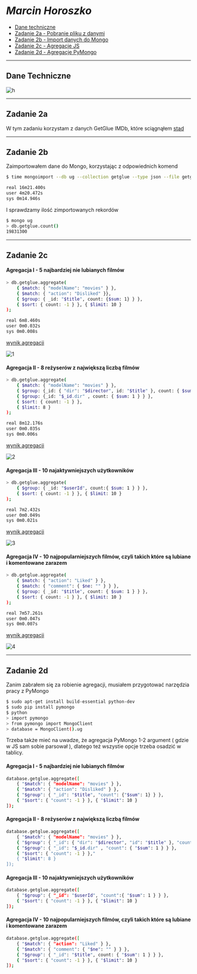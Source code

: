 # *Marcin Horoszko*

* [Dane techniczne](#dane-techniczne)
* [Zadanie 2a - Pobranie pliku z danymi](#zadanie-2a)
* [Zadanie 2b - Import danych do Mongo](#zadanie-2b)
* [Zadanie 2c - Agregacje JS](#zadanie-2c)
* [Zadanie 2d - Agregacje PyMongo](#zadanie-2d)

---

## Dane Techniczne

![h](https://github.com/cinkonaap/nosql/blob/master/zad1/hard_info.png)

---

## Zadanie 2a

W tym zadaniu korzystam z danych GetGlue IMDb, które sciągnąłem [stąd](http://getglue-data.s3.amazonaws.com/getglue_sample.tar.gz)

---

## Zadanie 2b

Zaimportowałem dane do Mongo, korzystając z odpowiednich komend

```sh
$ time mongoimport --db ug --collection getglue --type json --file getglue_sample.json 

real 16m21.400s
user 4m20.472s
sys	0m14.946s
```

I sprawdzamy ilość zimportowanych rekordów

```sh
$ mongo ug
> db.getglue.count()
19831300
```

---

## Zadanie 2c

#### Agregacja I - 5 najbardziej nie lubianych filmów

```sh
> db.getglue.aggregate( 
	{ $match: { "modelName": "movies" } },
	{ $match: { "action": "Disliked" }}, 
	{ $group: { _id: "$title", count: {$sum: 1} } }, 
	{ $sort: { count: -1 } }, { $limit: 10 } 
);

real 6m8.460s
user 0m0.032s
sys	0m0.008s
```

[wynik agregacji](https://github.com/cinkonaap/nosql/blob/master/zad2/agregacja1_result.json)

![1](https://github.com/cinkonaap/nosql/blob/master/zad2/aggregacja1_chart.png)

#### Agregacja II - 8 reżyserów z największą liczbą filmów

```sh
> db.getglue.aggregate( 
	{ $match: { "modelName": "movies" } },
    { $group: {_id: { "dir": "$director", id: "$title" }, count: { $sum: 1 } } },
    { $group: {_id: "$_id.dir" , count: { $sum: 1 } } },
    { $sort: { count: -1 } },
    { $limit: 8 } 
);

real 8m12.176s
user 0m0.035s
sys	0m0.006s
```

[wynik agregacji](https://github.com/cinkonaap/nosql/blob/master/zad2/agregacja2_result.json)

![2](https://github.com/cinkonaap/nosql/blob/master/zad2/aggregacja2_chart.png)

#### Agregacja III - 10 najaktywniejszych użytkowników

```sh
> db.getglue.aggregate(
	{ $group: { _id: "$userId", count:{ $sum: 1 } } },
	{ $sort: { count: -1 } }, { $limit: 10 }
);

real 7m2.432s
user 0m0.049s
sys	0m0.021s
```

[wynik agregacji](https://github.com/cinkonaap/nosql/blob/master/zad2/agregacja3_result.json)

![3](https://github.com/cinkonaap/nosql/blob/master/zad2/aggregacja3_chart.png)

#### Agregacja IV - 10 najpopularniejszych filmów, czyli takich które są lubiane i komentowane zarazem

```sh
> db.getglue.aggregate( 
	{ $match: { "action": "Liked" } },
	{ $match: { "comment": { $ne: "" } } }, 
	{ $group: { _id: "$title", count: { $sum: 1 } } }, 
	{ $sort: { count: -1 } }, { $limit: 10 } 
);

real 7m57.261s
user 0m0.047s
sys	0m0.007s
```

[wynik agregacji](https://github.com/cinkonaap/nosql/blob/master/zad2/agregacja4_result.json)

![4](https://github.com/cinkonaap/nosql/blob/master/zad2/aggregacja4_chart.png)

---

## Zadanie 2d

Zanim zabrałem się za robienie agregacji, musiałem przygotować narzędzia pracy z PyMongo

```sh
$ sudo apt-get install build-essential python-dev
$ sudo pip install pymongo
$ python
> import pymongo
> from pymongo import MongoClient
> database = MongoClient().ug
```

Trzeba także mieć na uwadze, że agregacja PyMongo 1-2 argument ( gdzie w JS sam sobie parsował ), dlatego też wszystie opcje trzeba osadzić w tablicy.

#### Agregacja I - 5 najbardziej nie lubianych filmów

```sh
database.getglue.aggregate([ 
	{ "$match": { "modelName": "movies" } },
	{ "$match": { "action": "Disliked" } }, 
	{ "$group": { "_id": "$title", "count": {"$sum": 1} } }, 
	{ "$sort": { "count": -1 } }, { "$limit": 10 } 
]);
```

#### Agregacja II - 8 reżyserów z największą liczbą filmów

```sh
database.getglue.aggregate([
	{ "$match": { "modelName": "movies" } },
    { "$group": { "_id": { "dir": "$director", "id": "$title" }, "count": { "$sum": 1 } } },
    { "$group": { "_id": "$_id.dir" , "count": { "$sum": 1 } } },
    { "$sort": { "count": -1 } },"
    { "$limit": 8 } 
]); 
```

#### Agregacja III - 10 najaktywniejszych użytkowników

```sh
database.getglue.aggregate([
	{ "$group": { "_id": "$userId", "count":{ "$sum": 1 } } },
	{ "$sort": { "count": -1 } }, { "$limit": 10 }
]);
```

#### Agregacja IV - 10 najpopularniejszych filmów, czyli takich które są lubiane i komentowane zarazem

```sh
database.getglue.aggregate([ 
	{ "$match": { "action": "Liked" } },
	{ "$match": { "comment": { "$ne": "" } } }, 
	{ "$group": { "_id": "$title", count: { "$sum": 1 } } }, 
	{ "$sort": { "count": -1 } }, { "$limit": 10 } 
]);
```